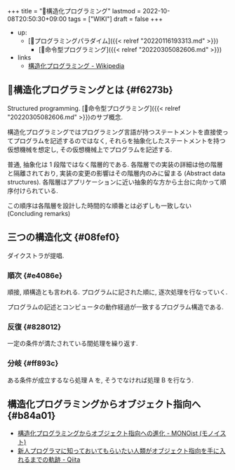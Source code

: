 +++
title = "📝構造化プログラミング"
lastmod = 2022-10-08T20:50:30+09:00
tags = ["WIKI"]
draft = false
+++

-   up:
    -   [📁プログラミングパラダイム]({{< relref "20220116193313.md" >}})
        -   [📝命令型プログラミング]({{< relref "20220305082606.md" >}})
-   links
    -   [構造化プログラミング - Wikipedia](http://ja.wikipedia.org/wiki/%E6%A7%8B%E9%80%A0%E5%8C%96%E3%83%97%E3%83%AD%E3%82%B0%E3%83%A9%E3%83%9F%E3%83%B3%E3%82%B0)


## 📝構造化プログラミングとは {#f6273b}

Structured programming. [📝命令型プログラミング]({{< relref "20220305082606.md" >}})のサブ概念.

構造化プログラミングではプログラミング言語が持つステートメントを直接使ってプログラムを記述するのではなく, それらを抽象化したステートメントを持つ仮想機械を想定し, その仮想機械上でプログラムを記述する.

普通, 抽象化は 1 段階ではなく階層的である. 各階層での実装の詳細は他の階層と隔離されており, 実装の変更の影響はその階層内のみに留まる (Abstract data structures). 各階層はアプリケーションに近い抽象的な方から土台に向かって順序付けられている.

この順序は各階層を設計した時間的な順番とは必ずしも一致しない (Concluding remarks)


## 三つの構造化文 {#08fef0}

ダイクストラが提唱.


### 順次 {#e4086e}

順接, 順構造とも言われる. プログラムに記された順に, 逐次処理を行なっていく.

プログラムの記述とコンピュータの動作経過が一致するプログラム構造である.


### 反復 {#828012}

一定の条件が満たされている間処理を繰り返す.


### 分岐 {#ff893c}

ある条件が成立するなら処理 A を, そうでなければ処理 B を行なう.


## 構造化プログラミングからオブジェクト指向へ {#b84a01}

-   [構造化プログラミングからオブジェクト指向への進化 - MONOist (モノイスト)](http://monoist.atmarkit.co.jp/mn/articles/1009/17/news118.html)
-   [新人プログラマに知っておいてもらいたい人類がオブジェクト指向を手に入れるまでの軌跡 - Qiita](http://qiita.com/hirokidaichi/items/591ad96ab12938878fe1)
